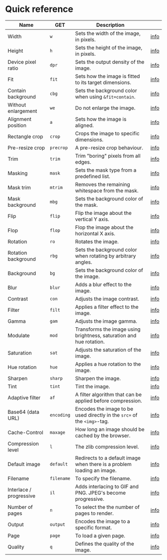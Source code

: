 # Quick reference

| Name                    | GET             | Description                                                             |                               |
| ------------------------|-----------------|-------------------------------------------------------------------------|------------------------------:|
| Width                   | `w`             | Sets the width of the image, in pixels.                                 | [info][width]                 |
| Height                  | `h`             | Sets the height of the image, in pixels.                                | [info][height]                |
| Device pixel ratio      | `dpr`           | Sets the output density of the image.                                   | [info][dpr]                   |
| Fit                     | `fit`           | Sets how the image is fitted to its target dimensions.                  | [info][fit]                   |
| Contain background      | `cbg`           | Sets the background color when using `&fit=contain`.                    | [info][contain-bg]            |
| Without enlargement     | `we`            | Do not enlarge the image.                                               | [info][without-enlargement]   |
| Alignment position      | `a`             | Sets how the image is aligned.                                          | [info][alignment-position]    |
| Rectangle crop          | `crop`          | Crops the image to specific dimensions.                                 | [info][rectangle-crop]        |
| Pre-resize crop         | `precrop`       | A pre-resize crop behaviour.                                            | [info][rectangle-crop]        |
| Trim                    | `trim`          | Trim "boring" pixels from all edges.                                    | [info][trim]                  |
| Masking                 | `mask`          | Sets the mask type from a predefined list.                              | [info][mask]                  |
| Mask trim               | `mtrim`         | Removes the remaining whitespace from the mask.                         | [info][mask-trim]             |
| Mask background         | `mbg`           | Sets the background color of the mask.                                  | [info][mask-bg]               |
| Flip                    | `flip`          | Flip the image about the vertical Y axis.                               | [info][flip]                  |
| Flop                    | `flop`          | Flop the image about the horizontal X axis.                             | [info][flop]                  |
| Rotation                | `ro`            | Rotates the image.                                                      | [info][rotation]              |
| Rotation background     | `rbg`           | Sets the background color when rotating by arbitrary angles.            | [info][rotation-bg]           |
| Background              | `bg`            | Sets the background color of the image.                                 | [info][background]            |
| Blur                    | `blur`          | Adds a blur effect to the image.                                        | [info][blur]                  |
| Contrast                | `con`           | Adjusts the image contrast.                                             | [info][contrast]              |
| Filter                  | `filt`          | Applies a filter effect to the image.                                   | [info][filter]                |
| Gamma                   | `gam`           | Adjusts the image gamma.                                                | [info][gamma]                 |
| Modulate                | `mod`           | Transforms the image using brightness, saturation and hue rotation.     | [info][modulate]              |
| Saturation              | `sat`           | Adjusts the saturation of the image.                                    | [info][saturation]            |
| Hue rotation            | `hue`           | Applies a hue rotation to the image.                                    | [info][hue-rotation]          |
| Sharpen                 | `sharp`         | Sharpen the image.                                                      | [info][sharpen]               |
| Tint                    | `tint`          | Tint the image.                                                         | [info][tint]                  |
| Adaptive filter         | `af`            | A filter algorithm that can be applied before compression.              | [info][adaptive-filter]       |
| Base64 (data URL)       | `encoding`      | Encodes the image to be used directly in the `src=` of the `<img>`-tag. | [info][base64]                |
| Cache-Control           | `maxage`        | How long an image should be cached by the browser.                      | [info][cache-control]         |
| Compression level       | `l`             | The zlib compression level.                                             | [info][compression-level]     |
| Default image           | `default`       | Redirects to a default image when there is a problem loading an image.  | [info][default]               |
| Filename                | `filename`      | To specify the filename.                                                | [info][filename]              |
| Interlace / progressive | `il`            | Adds interlacing to GIF and PNG. JPEG's become progressive.             | [info][interlace-progressive] |
| Number of pages         | `n`             | To select the the number of pages to render.                            | [info][n-pages]               |
| Output                  | `output`        | Encodes the image to a specific format.                                 | [info][output]                |
| Page                    | `page`          | To load a given page.                                                   | [info][page]                  |
| Quality                 | `q`             | Defines the quality of the image.                                       | [info][quality]               |

[width]: size.md#width
[height]: size.md#height
[dpr]: size.md#device-pixel-ratio
[fit]: fit.md
[contain-bg]: fit.md#contain
[without-enlargement]: fit.md#without-enlargement
[alignment-position]: crop.md#alignment-position
[rectangle-crop]: crop.md#rectangle-crop
[trim]: crop.md#trim
[mask]: mask.md#mask-type
[mask-trim]: mask.md#mask-trim
[mask-bg]: mask.md#mask-background
[flip]: orientation.md#flip
[flop]: orientation.md#flop
[rotation]: orientation.md#rotation
[rotation-bg]: orientation.md#rotation
[background]: adjustment.md#background
[blur]: adjustment.md#blur
[contrast]: adjustment.md#contrast
[filter]: adjustment.md#filter
[gamma]: adjustment.md#gamma
[modulate]: adjustment.md#modulate
[saturation]: adjustment.md#saturation
[hue-rotation]: adjustment.md#hue-rotation
[sharpen]: adjustment.md#sharpen
[tint]: adjustment.md#tint
[adaptive-filter]: format.md#adaptive-filter
[base64]: format.md#base64-data-url
[cache-control]: format.md#cache-control
[compression-level]: format.md#compression-level
[default]: format.md#default-image
[filename]: format.md#filename
[interlace-progressive]: format.md#interlace-progressive
[n-pages]: format.md#number-of-pages
[output]: format.md#output
[page]: format.md#page
[quality]: format.md#quality
